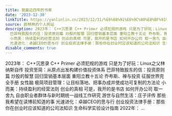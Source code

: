 ```yaml
---
title: 我最近四年的书单
date: '2023-12-30'
linkTitle: https://yanlinlin.cn/2023/12/31/%E6%88%91%E6%9C%80%E8%BF%91%E5%9B%9B%E5%B9%B4%E7%9A%84%E4%B9%A6%E5%8D%95/
source: 颜林林的个人网站
description: 2023年： C++沉思录 C++ Primer 必须犯规的游戏 只是为了好玩：Linux之父林纳斯自传 投资至简：从原点出发构建价值投资体系
  巴菲特致股东的信：投资原则篇 炒股的智慧 回归营销基本层面 重阳立教十五论 乔布斯、禅与投资 征服世界完全手册 女性脑 极简项目管理：让目标落地、把事办成并使成功可复制的方法论
  小而美：持续盈利的经营法则 创业的真相 可是，我开的是书店 如何开办公司 取一舍九 自由职业者群体与新时期统一战线工作研究 游世与自然生活：庄子评传 那些我希望在读博前知道的事
  光速进化：卓越CEO的思与行 创业投资法律手册：那些你在创业时应该知道的公司法知识 生命科学实验设计指南 2022年： ...
disable_comments: true
---
```

2023年： C++沉思录 C++ Primer 必须犯规的游戏 只是为了好玩：Linux之父林纳斯自传 投资至简：从原点出发构建价值投资体系 巴菲特致股东的信：投资原则篇 炒股的智慧 回归营销基本层面 重阳立教十五论 乔布斯、禅与投资 征服世界完全手册 女性脑 极简项目管理：让目标落地、把事办成并使成功可复制的方法论 小而美：持续盈利的经营法则 创业的真相 可是，我开的是书店 如何开办公司 取一舍九 自由职业者群体与新时期统一战线工作研究 游世与自然生活：庄子评传 那些我希望在读博前知道的事 光速进化：卓越CEO的思与行 创业投资法律手册：那些你在创业时应该知道的公司法知识 生命科学实验设计指南 2022年： ...
